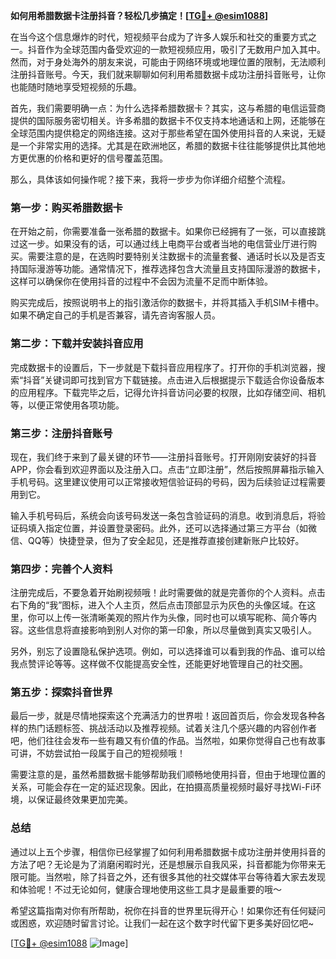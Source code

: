 **如何用希腊数据卡注册抖音？轻松几步搞定！[[TG💪+ @esim1088](https://t.me/s/esim1088)]**

在当今这个信息爆炸的时代，短视频平台成为了许多人娱乐和社交的重要方式之一。抖音作为全球范围内备受欢迎的一款短视频应用，吸引了无数用户加入其中。然而，对于身处海外的朋友来说，可能由于网络环境或地理位置的限制，无法顺利注册抖音账号。今天，我们就来聊聊如何利用希腊数据卡成功注册抖音账号，让你也能随时随地享受短视频的乐趣。

首先，我们需要明确一点：为什么选择希腊数据卡？其实，这与希腊的电信运营商提供的国际服务密切相关。许多希腊的数据卡不仅支持本地通话和上网，还能够在全球范围内提供稳定的网络连接。这对于那些希望在国外使用抖音的人来说，无疑是一个非常实用的选择。尤其是在欧洲地区，希腊的数据卡往往能够提供比其他地方更优惠的价格和更好的信号覆盖范围。

那么，具体该如何操作呢？接下来，我将一步步为你详细介绍整个流程。

### 第一步：购买希腊数据卡

在开始之前，你需要准备一张希腊的数据卡。如果你已经拥有了一张，可以直接跳过这一步。如果没有的话，可以通过线上电商平台或者当地的电信营业厅进行购买。需要注意的是，在选购时要特别关注数据卡的流量套餐、通话时长以及是否支持国际漫游等功能。通常情况下，推荐选择包含大流量且支持国际漫游的数据卡，这样可以确保你在使用抖音的过程中不会因为流量不足而中断体验。

购买完成后，按照说明书上的指引激活你的数据卡，并将其插入手机SIM卡槽中。如果不确定自己的手机是否兼容，请先咨询客服人员。

### 第二步：下载并安装抖音应用

完成数据卡的设置后，下一步就是下载抖音应用程序了。打开你的手机浏览器，搜索“抖音”关键词即可找到官方下载链接。点击进入后根据提示下载适合你设备版本的应用程序。下载完毕之后，记得允许抖音访问必要的权限，比如存储空间、相机等，以便正常使用各项功能。

### 第三步：注册抖音账号

现在，我们终于来到了最关键的环节——注册抖音账号。打开刚刚安装好的抖音APP，你会看到欢迎界面以及注册入口。点击“立即注册”，然后按照屏幕指示输入手机号码。这里建议使用可以正常接收短信验证码的号码，因为后续验证过程需要用到它。

输入手机号码后，系统会向该号码发送一条包含验证码的消息。收到消息后，将验证码填入指定位置，并设置登录密码。此外，还可以选择通过第三方平台（如微信、QQ等）快捷登录，但为了安全起见，还是推荐直接创建新账户比较好。

### 第四步：完善个人资料

注册完成后，不要急着开始刷视频哦！此时需要做的就是完善你的个人资料。点击右下角的“我”图标，进入个人主页，然后点击顶部显示为灰色的头像区域。在这里，你可以上传一张清晰美观的照片作为头像，同时也可以填写昵称、简介等内容。这些信息将直接影响到别人对你的第一印象，所以尽量做到真实又吸引人。

另外，别忘了设置隐私保护选项。例如，可以选择谁可以看到我的作品、谁可以给我点赞评论等等。这样做不仅能提高安全性，还能更好地管理自己的社交圈。

### 第五步：探索抖音世界

最后一步，就是尽情地探索这个充满活力的世界啦！返回首页后，你会发现各种各样的热门话题标签、挑战活动以及推荐视频。试着关注几个感兴趣的内容创作者吧，他们往往会发布一些有趣又有价值的作品。当然啦，如果你觉得自己也有故事可讲，不妨尝试拍一段属于自己的短视频哦！

需要注意的是，虽然希腊数据卡能够帮助我们顺畅地使用抖音，但由于地理位置的关系，可能会存在一定的延迟现象。因此，在拍摄高质量视频时最好寻找Wi-Fi环境，以保证最终效果更加完美。

### 总结

通过以上五个步骤，相信你已经掌握了如何利用希腊数据卡成功注册并使用抖音的方法了吧？无论是为了消磨闲暇时光，还是想展示自我风采，抖音都能为你带来无限可能。当然啦，除了抖音之外，还有很多其他的社交媒体平台等待着大家去发现和体验呢！不过无论如何，健康合理地使用这些工具才是最重要的哦～

希望这篇指南对你有所帮助，祝你在抖音的世界里玩得开心！如果你还有任何疑问或困惑，欢迎随时留言讨论。让我们一起在这个数字时代留下更多美好回忆吧~

[[TG💪+ @esim1088](https://t.me/s/esim1088) ![Image](https://i.postimg.cc/4NQfJmqS/Snipaste-2025-05-13-00-14-12.png)]